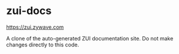 # zui-docs

https://zui.zywave.com

A clone of the auto-generated ZUI documentation site. Do not make changes directly to this code.

